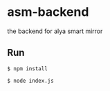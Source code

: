 # asm-backend
the backend for alya smart mirror
## Run
```
$ npm install 
```
```
$ node index.js
```
